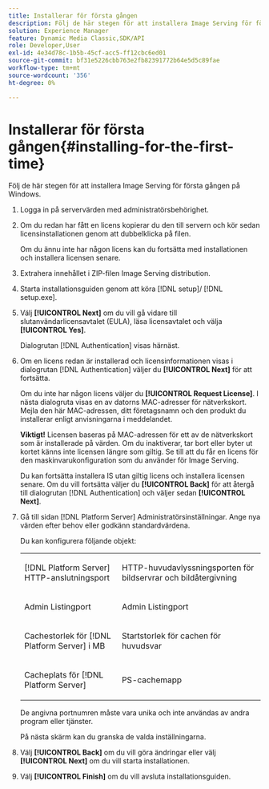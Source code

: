```yaml
---
title: Installerar för första gången
description: Följ de här stegen för att installera Image Serving för första gången på Windows.
solution: Experience Manager
feature: Dynamic Media Classic,SDK/API
role: Developer,User
exl-id: 4e34d78c-1b5b-45cf-acc5-ff12cbc6ed01
source-git-commit: bf31e5226cbb763e2fb82391772b64e5d5c89fae
workflow-type: tm+mt
source-wordcount: '356'
ht-degree: 0%

---
```


# Installerar för första gången{#installing-for-the-first-time}

Följ de här stegen för att installera Image Serving för första gången på Windows.

1. Logga in på servervärden med administratörsbehörighet.
1. Om du redan har fått en licens kopierar du den till servern och kör sedan licensinstallationen genom att dubbelklicka på filen.

   Om du ännu inte har någon licens kan du fortsätta med installationen och installera licensen senare.

1. Extrahera innehållet i ZIP-filen Image Serving distribution.
1. Starta installationsguiden genom att köra [!DNL setup]/ [!DNL setup.exe].
1. Välj **[!UICONTROL Next]** om du vill gå vidare till slutanvändarlicensavtalet (EULA), läsa licensavtalet och välja **[!UICONTROL Yes]**.

   Dialogrutan [!DNL Authentication] visas härnäst.
1. Om en licens redan är installerad och licensinformationen visas i dialogrutan [!DNL Authentication] väljer du **[!UICONTROL Next]** för att fortsätta.

   Om du inte har någon licens väljer du **[!UICONTROL Request License]**. I nästa dialogruta visas en av datorns MAC-adresser för nätverkskort. Mejla den här MAC-adressen, ditt företagsnamn och den produkt du installerar enligt anvisningarna i meddelandet.

   **Viktigt!** Licensen baseras på MAC-adressen för ett av de nätverkskort som är installerade på värden. Om du inaktiverar, tar bort eller byter ut kortet känns inte licensen längre som giltig. Se till att du får en licens för den maskinvarukonfiguration som du använder för Image Serving.

   Du kan fortsätta installera IS utan giltig licens och installera licensen senare. Om du vill fortsätta väljer du **[!UICONTROL Back]** för att återgå till dialogrutan [!DNL Authentication] och väljer sedan **[!UICONTROL Next]**.
1. Gå till sidan [!DNL Platform Server] Administratörsinställningar. Ange nya värden efter behov eller godkänn standardvärdena.

   Du kan konfigurera följande objekt:

   <table id="table_AA5D7674BBBE4AD4B373066AEF413FFD"> 
   <tbody> 
   <tr> 
      <td> <p> [!DNL Platform Server] HTTP-anslutningsport </p> </td>
      <td> <p>HTTP-huvudavlyssningsporten för bildservrar och bildåtergivning </p> </td>
   </tr> 
   <tr> 
      <td> <p> Admin Listingport </p> </td>
      <td> <p>Admin Listingport </p> </td>
   </tr> 
   <tr> 
      <td> <p> Cachestorlek för [!DNL Platform Server] i MB </p> </td>
      <td> <p>Startstorlek för cachen för huvudsvar </p> </td>
   </tr>
   <tr> 
      <td> <p> Cacheplats för [!DNL Platform Server] </p> </td>
      <td> <p>PS-cachemapp </p> </td>
   </tr>
   </tbody>
   </table>

   De angivna portnumren måste vara unika och inte användas av andra program eller tjänster.

   På nästa skärm kan du granska de valda inställningarna.

1. Välj **[!UICONTROL Back]** om du vill göra ändringar eller välj **[!UICONTROL Next]** om du vill starta installationen.

1. Välj **[!UICONTROL Finish]** om du vill avsluta installationsguiden.
